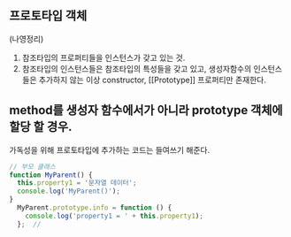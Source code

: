 ## 프로토타입 객체
(나영정리)
1. 참조타입의 프로퍼티들을 인스턴스가 갖고 있는 것.
2. 참조타입의 인스턴스들은 참조타입의 특성들을 갖고 있고, 생성자함수의 인스턴스들은 추가하지 않는 이상 constructor, [[Prototype]] 프로퍼티만 존재한다.

## method를 생성자 함수에서가 아니라 prototype 객체에 할당 할 경우.
가독성을 위해 프로토타입에 추가하는 코드는 들여쓰기 해준다. 
```js
// 부모 클래스 
function MyParent() { 
  this.property1 = '문자열 데이터'; 
  console.log('MyParent()'); 
} 
  MyParent.prototype.info = function () { 
    console.log('property1 = ' + this.property1); 
  };  //
```